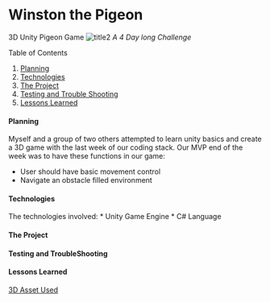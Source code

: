 # Winston the Pigeon
3D Unity Pigeon Game 
![title2](https://user-images.githubusercontent.com/75503351/192620491-a39080ae-d993-45d2-af6e-c629c9dd8719.jpg)
*A 4 Day long Challenge* 


Table of Contents
1. [Planning](#markdown-header-planning)
2. [Technologies](#markdown-header-technologies)
3. [The Project](#markdown-header-testing-and-troubleshooting)
4. [Testing and Trouble Shooting](#markdown-header-the-project)
5. [Lessons Learned](#markdown-header-lessons-learned)


<h4 id="#markdown-header-planning">
Planning
</h4>
Myself and a group of two others attempted to learn unity basics and create a 3D game with the last week of our coding stack.
Our MVP end of the week was to have these functions in our game:

* User should have basic movement control
* Navigate an obstacle filled environment


<h4 id="#markdown-header-technologies">
Technologies
</h4>
The technologies involved:
* Unity Game Engine
* C# Language


<h4 id="#markdown-header-the-project">
The Project
</h4>

<h4 id="#markdown-header-teseting-and-troubleshooting">
Testing and TroubleShooting
</h4>

<h4 id="#markdown-header-lessons-learned">
Lessons Learned
</h4>


[3D Asset Used](#https://assetstore.unity.com/packages/3d/characters/animals/birds/pips-the-pigeon-quirky-series-178508)


